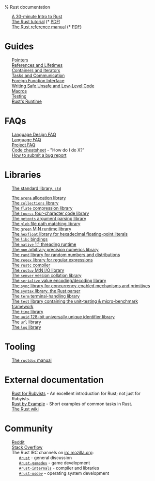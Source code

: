 % Rust documentation

<!-- Completely hide the TOC and the section numbers -->
<style type="text/css">
#TOC { display: none; }
.header-section-number { display: none; }
li {list-style-type: none; }
</style>

* [A 30-minute Intro to Rust](intro.html)
* [The Rust tutorial](tutorial.html)  (* [PDF](tutorial.pdf))
* [The Rust reference manual](rust.html) (* [PDF](rust.pdf))

# Guides

* [Pointers](guide-pointers.html)
* [References and Lifetimes](guide-lifetimes.html)
* [Containers and Iterators](guide-container.html)
* [Tasks and Communication](guide-tasks.html)
* [Foreign Function Interface](guide-ffi.html)
* [Writing Safe Unsafe and Low-Level Code](guide-unsafe.html)
* [Macros](guide-macros.html)
* [Testing](guide-testing.html)
* [Rust's Runtime](guide-runtime.html)

# FAQs

* [Language Design FAQ](complement-design-faq.html)
* [Language FAQ](complement-lang-faq.html)
* [Project FAQ](complement-project-faq.html)
* [Code cheatsheet](complement-cheatsheet.html) - "How do I do X?"
* [How to submit a bug report](complement-bugreport.html)

# Libraries

* [The standard library, `std`](std/index.html)

<!-- force the two lists to be separate -->

* [The `arena` allocation library](arena/index.html)
* [The `collections` library](collections/index.html)
* [The `flate` compression library](flate/index.html)
* [The `fourcc` four-character code library](fourcc/index.html)
* [The `getopts` argument parsing library](getopts/index.html)
* [The `glob` file path matching library](glob/index.html)
* [The `green` M:N runtime library](green/index.html)
* [The `hexfloat` library for hexadecimal floating-point literals](hexfloat/index.html)
* [The `libc` bindings](libc/index.html)
* [The `native` 1:1 threading runtime](native/index.html)
* [The `num` arbitrary precision numerics library](num/index.html)
* [The `rand` library for random numbers and distributions](rand/index.html)
* [The `regex` library for regular expressions](regex/index.html)
* [The `rustc` compiler](rustc/index.html)
* [The `rustuv` M:N I/O library](rustuv/index.html)
* [The `semver` version collation library](semver/index.html)
* [The `serialize` value encoding/decoding library](serialize/index.html)
* [The `sync` library for concurrency-enabled mechanisms and primitives](sync/index.html)
* [The `syntax` library, the Rust parser](syntax/index.html)
* [The `term` terminal-handling library](term/index.html)
* [The `test` library containing the unit-testing & micro-benchmark framework](test/index.html)
* [The `time` library](time/index.html)
* [The `uuid` 128-bit universally unique identifier library](uuid/index.html)
* [The `url` library](url/index.html)
* [The `log` library](log/index.html)

# Tooling

* [The `rustdoc` manual](rustdoc.html)

# External documentation

* [Rust for Rubyists] - An excellent introduction for Rust; not just for Rubyists.
* [Rust by Example] - Short examples of common tasks in Rust.
* [The Rust wiki](http://github.com/rust-lang/rust/wiki)

[Rust for Rubyists]: http://www.rustforrubyists.com/
[Rust by Example]: http://rustbyexample.com/

# Community

* [Reddit](http://reddit.com/r/rust)
* [Stack Overflow](http://stackoverflow.com/questions/tagged/rust)
* The Rust IRC channels on [irc.mozilla.org](http://irc.mozilla.org/):
    * [`#rust`](http://chat.mibbit.com/?server=irc.mozilla.org&channel=%23rust) - general discussion
    * [`#rust-gamedev`](http://chat.mibbit.com/?server=irc.mozilla.org&channel=%23rust-gamedev) - game development
    * [`#rust-internals`](http://chat.mibbit.com/?server=irc.mozilla.org&channel=%23rust-internals) - compiler and libraries
    * [`#rust-osdev`](http://chat.mibbit.com/?server=irc.mozilla.org&channel=%23rust-osdev) - operating system development

